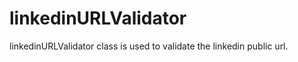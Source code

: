 linkedinURLValidator
====================

linkedinURLValidator class is used to validate the linkedin public url.

